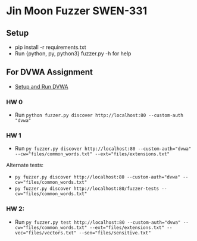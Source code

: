 # Jin Moon Fuzzer SWEN-331
## Setup
- pip install -r requirements.txt
- Run {python, py, python3} fuzzer.py -h for help

## For DVWA Assignment
- [Setup and Run DVWA](https://www.se.rit.edu/~swen-331/activities/webapps/)

### HW 0
- Run `python fuzzer.py discover http://localhost:80 --custom-auth "dvwa"`

### HW 1
-  Run `py fuzzer.py discover http://localhost:80 --custom-auth="dvwa" --cw="files/common_words.txt" --ext="files/extensions.txt"`

Alternate tests:
- `py fuzzer.py discover http://localhost:80 --custom-auth="dvwa" --cw="files/common_words.txt"`
- `py fuzzer.py discover http://localhost:80/fuzzer-tests --cw="files/common_words.txt"`

### HW 2:
- Run `py fuzzer.py test http://localhost:80 --custom-auth="dvwa" --cw="files/common_words.txt" --ext="files/extensions.txt" --vec="files/vectors.txt" --sen="files/sensitive.txt"`